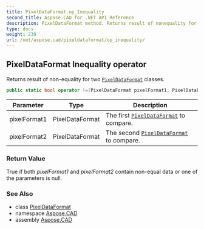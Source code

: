 ```yaml
---
title: PixelDataFormat.op_Inequality
second_title: Aspose.CAD for .NET API Reference
description: PixelDataFormat method. Returns result of nonequality for two PixelDataFormat classes
type: docs
weight: 230
url: /net/aspose.cad/pixeldataformat/op_inequality/
---
```

## PixelDataFormat Inequality operator

Returns result of non-equality for two [`PixelDataFormat`](../) classes.

```csharp
public static bool operator !=(PixelDataFormat pixelFormat1, PixelDataFormat pixelFormat2)
```

| Parameter | Type | Description |
| --- | --- | --- |
| pixelFormat1 | PixelDataFormat | The first [`PixelDataFormat`](../) to compare. |
| pixelFormat2 | PixelDataFormat | The second [`PixelDataFormat`](../) to compare. |

### Return Value

True if both *pixelFormat1* and *pixelFormat2* contain non-equal data or one of the parameters is null.

### See Also

* class [PixelDataFormat](../)
* namespace [Aspose.CAD](../../pixeldataformat/)
* assembly [Aspose.CAD](../../../)


